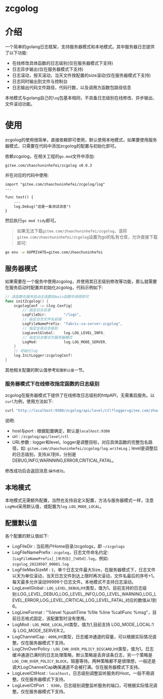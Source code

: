 zcgolog
==========

# 介绍
一个简单的golang日志框架，支持服务器模式和本地模式。其中服务器日志提供了以下功能:
- 在线修改具体函数的日志级别(仅在服务器模式下支持)
- 日志异步输出(仅在服务器模式下支持)
- 日志滚动，按天滚动，当天文件按配置的size滚动(仅在服务器模式下支持)
- 日志同时输出到文件与控制台
- 日志输出代码文件路径，代码行数，以及调用方函数包路径信息

本地模式与golang自己的`log`包基本相同，不具备日志级别在线修改、异步输出、文件滚动功能。

# 使用
zcgolog的使用很简单，直接依赖即可使用，默认使用本地模式，如果要使用服务器模式，只需要在代码中添加zcgolog的配置与初始化即可。

依赖zcgolog，在相关工程的`go.mod`文件中添加:
```
gitee.com/zhaochuninhefei/zcgolog v0.0.3
```

并在对应的代码中使用:
```
import "gitee.com/zhaochuninhefei/zcgolog/log"
...

func test() {
    ...
    log.Debug("这是一条测试消息")
}
```

然后执行`go mod tidy`即可。
> 如果无法下载`gitee.com/zhaochuninhefei/zcgolog`，请将`gitee.com/zhaochuninhefei/zcgolog`设置为go的私有仓库，允许直接下载即可:
```sh
go env -w GOPRIVATE=gitee.com/zhaochuninhefei
```

## 服务器模式
如果需要在一个服务中使用zcgolog，并使用其日志级别修改等功能，那么就需要在服务启动时配置并初始化zcgolog，代码示例如下:

```go
// 该函数在服务启动主函数如main函数中调用即可
func initZcgolog() {
	zcgologConf := &log.Config{
        // 指定日志目录
		LogFileDir:        "/logs",
        // 指定日志文件名前缀
		LogFileNamePrefix: "fabric-ca-server-zcgolog",
        // 指定全局日志级别
		LogLevelGlobal:    log.LOG_LEVEL_INFO,
        // 指定日志模式为服务器模式
		LogMod:            log.LOG_MODE_SERVER,
	}
    // 初始化log
	log.InitLogger(zcgologConf)
}
```

其他相关配置的默认值参考`配置默认值`一节。

### 服务器模式下在线修改指定函数的日志级别
zcgolog在服务器模式下提供了在线修改日志级别的httpAPI，无需重启服务。以`curl`为例，使用方法如下:

```sh
curl "http://localhost:9300/zcgolog/api/level/ctl?logger=gitee.com/zhaochuninhefei/zcgolog/log.writeLog&level=1"
```

说明:
- host与port : 根据配置确定，默认是`localhost:9300`
- uri : `/zcgolog/api/level/ctl`
- URL参数 : logger和level。logger是调整目标，对应具体函数的完整包名路径，如: `gitee.com/zhaochuninhefei/zcgolog/log.writeLog`；level是调整后的日志级别，支持从1到6，分别是DEBUG,INFO,WARNNING,ERROR,CRITICAL,FATAL。

修改成功后会返回消息:`操作成功`。


## 本地模式
本地模式无需额外配置，当然也支持自定义配置，方法与服务器模式一样，注意`LogMod`采用默认值，或配置为`log.LOG_MODE_LOCAL`。

## 配置默认值
各个配置的默认值如下:
- LogFileDir : 当前用户Home目录/zcgologs，即 `~/zcgologs`
- LogFileNamePrefix : `zcgolog`，日志文件命名约定: `[LogFileNamePrefix]_[年月日]_[%05d].log`，例如: `zcgolog_20220507_00001.log`
- LogFileMaxSizeM : `2`，单个日志文件最大Size，在服务器模式下，日志文件以天为单位滚动，当天日志文件到达上限时再次滚动，文件名最后的序号+1。每天最多允许滚动99999个日志文件。本地模式不支持日志滚动。
- LogLevelGlobal : `LOG_LEVEL_DEBUG`,int类型，值为1。目前支持的日志级别:LOG_LEVEL_DEBUG,LOG_LEVEL_INFO,LOG_LEVEL_WARNING,LOG_LEVEL_ERROR,LOG_LEVEL_CRITICAL,LOG_LEVEL_FATAL,对应的数值从1到6。
- LogLineFormat : "%level %pushTime %file %line %callFunc %msg"，目前日志格式固定，该配置暂时没有使用。
- LogMod : `LOG_MODE_LOCAL`,int类型，值为1,目前支持 LOG_MODE_LOCAL:1 与 LOG_MODE_SERVER:2。
- LogChannelCap : `4096`,int类型，日志缓冲通道的容量，可以根据实际情况调整。仅在服务器模式下支持。
- LogChnOverPolicy : `LOG_CHN_OVER_POLICY_DISCARD`,int类型，值为1。日志缓冲通道已满时的日志处理策略，默认策略是丢弃该条日志，另一个策略是`LOG_CHN_OVER_POLICY_BLOCK`，阻塞等待。两种策略都不是很理想，一般还是调大LogChannelCap确保通道不会被打满。仅在服务器模式下支持。
- LogLevelCtlHost : `localhost`，日志级别调整监听服务的Host，一般不用调整。仅在服务器模式下支持。
- LogLevelCtlPort ： `9300`，日志级别调整监听服务的端口，可根据实际情况调整。仅在服务器模式下支持。


